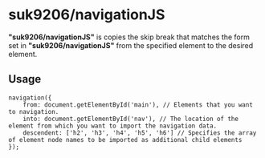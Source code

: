 # suk9206/navigationJS
**"suk9206/navigationJS"** is copies the skip break that matches the form set in **"suk9206/navigationJS"** from the specified element to the desired element.

## Usage

```
navigation({
    from: document.getElementById('main'), // Elements that you want to navigation.
    into: document.getElementById('nav'), // The location of the element from which you want to import the navigation data.
    descendent: ['h2', 'h3', 'h4', 'h5', 'h6'] // Specifies the array of element node names to be imported as additional child elements
});
```
